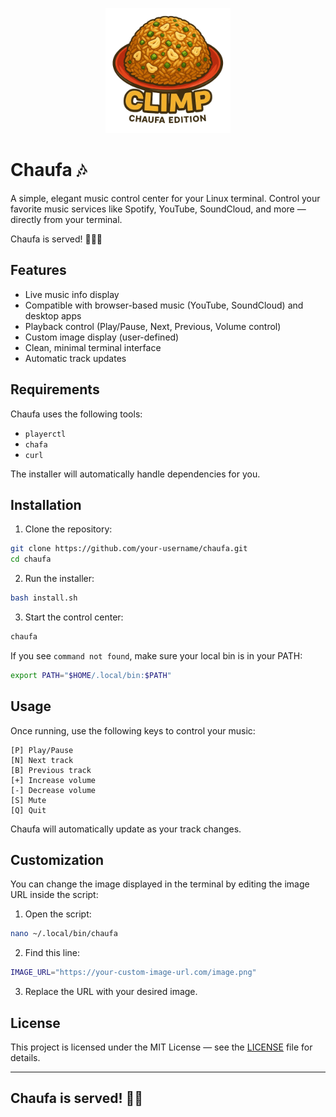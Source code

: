 <p align="center">
  <img src="images/logo2.png" alt="Chaufa Logo" width="200"/>
</p>

# Chaufa 🎶

A simple, elegant music control center for your Linux terminal.
Control your favorite music services like Spotify, YouTube, SoundCloud, and more — directly from your terminal.

Chaufa is served! 🍚🍳🔥

## Features

- Live music info display
- Compatible with browser-based music (YouTube, SoundCloud) and desktop apps
- Playback control (Play/Pause, Next, Previous, Volume control)
- Custom image display (user-defined)
- Clean, minimal terminal interface
- Automatic track updates

## Requirements

Chaufa uses the following tools:
- `playerctl`
- `chafa`
- `curl`

The installer will automatically handle dependencies for you.

## Installation

1. Clone the repository:

```bash
git clone https://github.com/your-username/chaufa.git
cd chaufa
```

2. Run the installer:

```bash
bash install.sh
```

3. Start the control center:

```bash
chaufa
```

If you see `command not found`, make sure your local bin is in your PATH:

```bash
export PATH="$HOME/.local/bin:$PATH"
```

## Usage

Once running, use the following keys to control your music:

```
[P] Play/Pause
[N] Next track
[B] Previous track
[+] Increase volume
[-] Decrease volume
[S] Mute
[Q] Quit
```

Chaufa will automatically update as your track changes.

## Customization

You can change the image displayed in the terminal by editing the image URL inside the script:

1. Open the script:
```bash
nano ~/.local/bin/chaufa
```

2. Find this line:
```bash
IMAGE_URL="https://your-custom-image-url.com/image.png"
```

3. Replace the URL with your desired image.

## License

This project is licensed under the MIT License — see the [LICENSE](LICENSE) file for details.

---

## Chaufa is served! 🍚🔥
